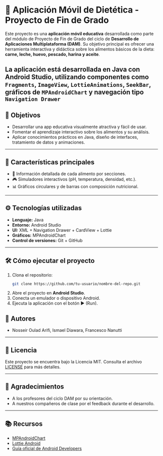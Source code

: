 
# 📱 Aplicación Móvil de Dietética - Proyecto de Fin de Grado

Este proyecto es una **aplicación móvil educativa** desarrollada como parte del módulo de Proyecto de Fin de Grado del ciclo de **Desarrollo de Aplicaciones Multiplataforma (DAM)**. Su objetivo principal es ofrecer una herramienta interactiva y didáctica sobre los alimentos básicos de la dieta: **carne, leche, huevo, pescado, harina y aceite**.

La aplicación está desarrollada en **Java con Android Studio**, utilizando componentes como `Fragments`, `ImageView`, `LottieAnimations`, `SeekBar`, gráficos de `MPAndroidChart` y navegación tipo `Navigation Drawer`
---

## 🧠 Objetivos

- Desarrollar una app educativa visualmente atractiva y fácil de usar.
- Fomentar el aprendizaje interactivo sobre los alimentos y su análisis.
- Aplicar conocimientos prácticos en Java, diseño de interfaces, tratamiento de datos y animaciones.

---

## 🧩 Características principales

- 🔎 Información detallada de cada alimento por secciones.
- 🎮 Simuladores interactivos (pH, temperatura, densidad, etc.).
- 📊 Gráficos circulares y de barras con composición nutricional.

---


## ⚙️ Tecnologías utilizadas

- **Lenguaje:** Java
- **Entorno:** Android Studio
- **UI:** XML + Navigation Drawer + CardView + Lottie
- **Gráficos:** MPAndroidChart
- **Control de versiones:** Git + GitHub

---

## 🛠️ Cómo ejecutar el proyecto

1. Clona el repositorio:
   ```bash
   git clone https://github.com/tu-usuario/nombre-del-repo.git
   ```
2. Abre el proyecto en **Android Studio**.
3. Conecta un emulador o dispositivo Android.
4. Ejecuta la aplicación con el botón ▶️ (Run).

## 👥 Autores

- Nosseir Oulad Arifi, Ismael Diawara, Francesco Nanutti


---

## 📄 Licencia

Este proyecto se encuentra bajo la Licencia MIT. Consulta el archivo [LICENSE](LICENSE) para más detalles.

---

## 🤝 Agradecimientos

- A los profesores del ciclo DAM por su orientación.
- A nuestros compañeros de clase por el feedback durante el desarrollo.
---

## 📚 Recursos

- [MPAndroidChart](https://github.com/PhilJay/MPAndroidChart)
- [Lottie Android](https://github.com/airbnb/lottie-android)
- [Guía oficial de Android Developers](https://developer.android.com/guide)

